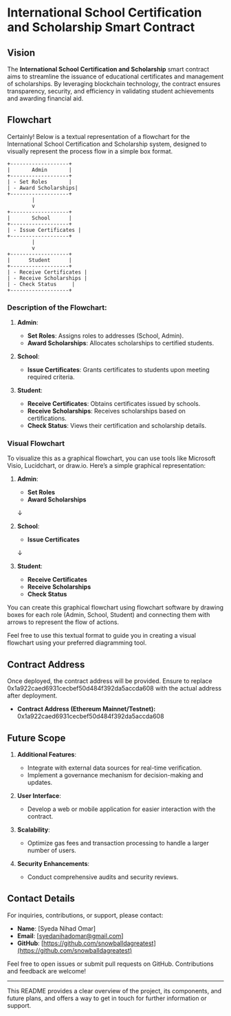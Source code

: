 # International School Certification and Scholarship Smart Contract

## Vision

The **International School Certification and Scholarship** smart contract aims to streamline the issuance of educational certificates and management of scholarships. By leveraging blockchain technology, the contract ensures transparency, security, and efficiency in validating student achievements and awarding financial aid.

## Flowchart

Certainly! Below is a textual representation of a flowchart for the International School Certification and Scholarship system, designed to visually represent the process flow in a simple box format.

```
+-------------------+
|       Admin       |
+-------------------+
| - Set Roles       |
| - Award Scholarships|
+-------------------+
        |
        v
+-------------------+
|       School      |
+-------------------+
| - Issue Certificates |
+-------------------+
        |
        v
+-------------------+
|      Student      |
+-------------------+
| - Receive Certificates |
| - Receive Scholarships |
| - Check Status     |
+-------------------+
```

### Description of the Flowchart:

1. **Admin**:
   - **Set Roles**: Assigns roles to addresses (School, Admin).
   - **Award Scholarships**: Allocates scholarships to certified students.

2. **School**:
   - **Issue Certificates**: Grants certificates to students upon meeting required criteria.

3. **Student**:
   - **Receive Certificates**: Obtains certificates issued by schools.
   - **Receive Scholarships**: Receives scholarships based on certifications.
   - **Check Status**: Views their certification and scholarship details.

### Visual Flowchart

To visualize this as a graphical flowchart, you can use tools like Microsoft Visio, Lucidchart, or draw.io. Here’s a simple graphical representation:

1. **Admin**:
   - **Set Roles**
   - **Award Scholarships**

   ↓

2. **School**:
   - **Issue Certificates**

   ↓

3. **Student**:
   - **Receive Certificates**
   - **Receive Scholarships**
   - **Check Status**

You can create this graphical flowchart using flowchart software by drawing boxes for each role (Admin, School, Student) and connecting them with arrows to represent the flow of actions.

Feel free to use this textual format to guide you in creating a visual flowchart using your preferred diagramming tool.


## Contract Address

Once deployed, the contract address will be provided. Ensure to replace 0x1a922caed6931cecbef50d484f392da5accda608 with the actual address after deployment.

- **Contract Address (Ethereum Mainnet/Testnet):** 0x1a922caed6931cecbef50d484f392da5accda608

## Future Scope

1. **Additional Features**:
   - Integrate with external data sources for real-time verification.
   - Implement a governance mechanism for decision-making and updates.

2. **User Interface**:
   - Develop a web or mobile application for easier interaction with the contract.

3. **Scalability**:
   - Optimize gas fees and transaction processing to handle a larger number of users.

4. **Security Enhancements**:
   - Conduct comprehensive audits and security reviews.

## Contact Details

For inquiries, contributions, or support, please contact:

- **Name**: [Syeda Nihad Omar]
- **Email**: [syedanihadomar@gmail.com]
- **GitHub**: [https://github.com/snowballdagreatest](https://github.com/snowballdagreatest)

Feel free to open issues or submit pull requests on GitHub. Contributions and feedback are welcome!

---

This README provides a clear overview of the project, its components, and future plans, and offers a way to get in touch for further information or support.
